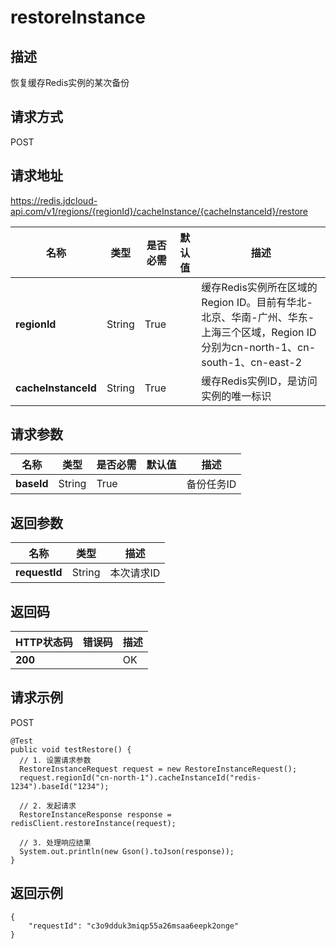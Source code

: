 # restoreInstance


## 描述
恢复缓存Redis实例的某次备份

## 请求方式
POST

## 请求地址
https://redis.jdcloud-api.com/v1/regions/{regionId}/cacheInstance/{cacheInstanceId}/restore

|名称|类型|是否必需|默认值|描述|
|---|---|---|---|---|
|**regionId**|String|True| |缓存Redis实例所在区域的Region ID。目前有华北-北京、华南-广州、华东-上海三个区域，Region ID分别为cn-north-1、cn-south-1、cn-east-2|
|**cacheInstanceId**|String|True| |缓存Redis实例ID，是访问实例的唯一标识|

## 请求参数
|名称|类型|是否必需|默认值|描述|
|---|---|---|---|---|
|**baseId**|String|True| |备份任务ID|


## 返回参数
|名称|类型|描述|
|---|---|---|
|**requestId**|String|本次请求ID|


## 返回码
|HTTP状态码|错误码|描述|
|---|---|---|
|**200**||OK|

## 请求示例
POST
```
@Test
public void testRestore() {
  // 1. 设置请求参数
  RestoreInstanceRequest request = new RestoreInstanceRequest();
  request.regionId("cn-north-1").cacheInstanceId("redis-1234").baseId("1234");

  // 2. 发起请求
  RestoreInstanceResponse response = redisClient.restoreInstance(request);

  // 3. 处理响应结果
  System.out.println(new Gson().toJson(response));
}

```

## 返回示例
```
{
    "requestId": "c3o9dduk3miqp55a26msaa6eepk2onge"
}
```
